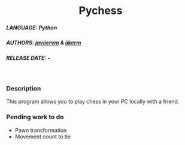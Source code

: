 <!-- Improved compatibility of back to top link: See: https://github.com/othneildrew/Best-README-Template/pull/73 -->
<a name="readme-top"></a>
<!--
*** Comentario de varias líneas
-->

<!-- PROJECT LOGO -->
<br />
<div align="center">
  <h1 align="center">Pychess</h1>
</div>

<!-- ABOUT THE PROJECT -->
##### LANGUAGE: Python
##### AUTHORS: [javiiervm](https://github.com/javiiervm) & [iikerm](https://github.com/iikerm) 
##### RELEASE DATE: -
<br />

### Description
This program allows you to play chess in your PC locally with a friend. 

### Pending work to do
* Pawn transformation
* Movement count to tie
